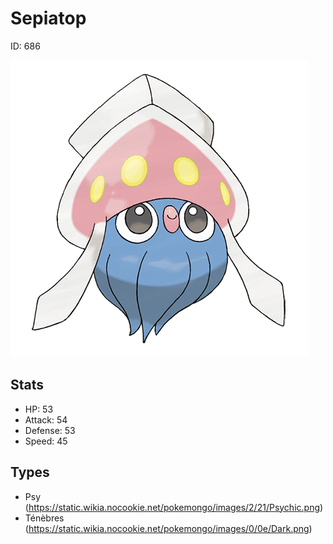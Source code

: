 # Sepiatop


ID: 686

![](https://raw.githubusercontent.com/PokeAPI/sprites/master/sprites/pokemon/other/official-artwork/686.png "Sepiatop")

## Stats


 - HP: 53
 - Attack: 54
 - Defense: 53
 - Speed: 45

## Types


 - Psy (https://static.wikia.nocookie.net/pokemongo/images/2/21/Psychic.png)
 - Ténèbres (https://static.wikia.nocookie.net/pokemongo/images/0/0e/Dark.png)
